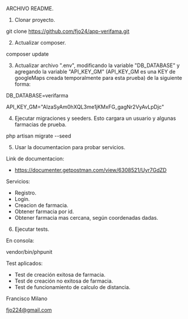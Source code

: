 ARCHIVO README.

1. Clonar proyecto. 

git clone https://github.com/fjo24/app-verifama.git


2. Actualizar composer.

composer update


3. Actualizar archivo ".env", modificando la variable "DB_DATABASE" y agregando la variable "API_KEY_GM" (API_KEY_GM es una KEY de googleMaps creada temporalmente para esta prueba) de la siguiente forma:

DB_DATABASE=verifarma

API_KEY_GM="AIzaSyAm0hXQL3me1jKMxFG_gagNr2VyAvLpDjc"


4. Ejecutar migraciones y seeders. Esto cargara un usuario y algunas farmacias de prueba.

php artisan migrate --seed


5. Usar la documentacion para probar servicios. 

Link de documentacion:
- https://documenter.getpostman.com/view/6308521/Uyr7GdZD  

Servicios:
- Registro.
- Login.
- Creacion de farmacia.
- Obtener farmacia por id.
- Obtener farmacia mas cercana, según coordenadas dadas.


6. Ejecutar tests.

En consola:

vendor/bin/phpunit

Test aplicados:
- Test de creación exitosa de farmacia.
- Test de creación no exitosa de farmacia.
- Test de funcionamiento de calculo de distancia.


Francisco Milano

fjo224@gmail.com
